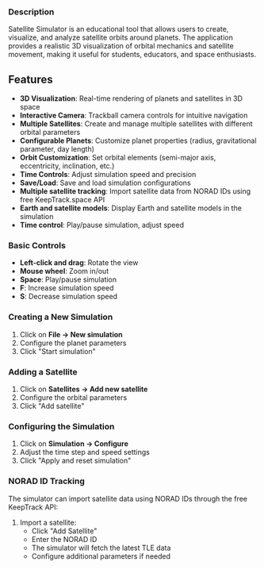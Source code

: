 ### Description
Satellite Simulator is an educational tool that allows users to create, visualize, and analyze satellite orbits around planets. The application provides a realistic 3D visualization of orbital mechanics and satellite movement, making it useful for students, educators, and space enthusiasts.


## Features
- **3D Visualization**: Real-time rendering of planets and satellites in 3D space
- **Interactive Camera**: Trackball camera controls for intuitive navigation
- **Multiple Satellites**: Create and manage multiple satellites with different orbital parameters
- **Configurable Planets**: Customize planet properties (radius, gravitational parameter, day length)
- **Orbit Customization**: Set orbital elements (semi-major axis, eccentricity, inclination, etc.)
- **Time Controls**: Adjust simulation speed and precision
- **Save/Load**: Save and load simulation configurations
- **Multiple satellite tracking**: Import satellite data from NORAD IDs using free KeepTrack.space API
- **Earth and satellite models**: Display Earth and satellite models in the simulation
- **Time control**: Play/pause simulation, adjust speed




### Basic Controls
- **Left-click and drag**: Rotate the view
- **Mouse wheel**: Zoom in/out
- **Space**: Play/pause simulation
- **F**: Increase simulation speed
- **S**: Decrease simulation speed

### Creating a New Simulation

1. Click on **File → New simulation**
2. Configure the planet parameters
3. Click "Start simulation"

### Adding a Satellite

1. Click on **Satellites → Add new satellite**
2. Configure the orbital parameters
3. Click "Add satellite"

### Configuring the Simulation

1. Click on **Simulation → Configure**
2. Adjust the time step and speed settings
3. Click "Apply and reset simulation"

### NORAD ID Tracking

The simulator can import satellite data using NORAD IDs through the free KeepTrack API:

1. Import a satellite:
   - Click "Add Satellite"
   - Enter the NORAD ID
   - The simulator will fetch the latest TLE data
   - Configure additional parameters if needed